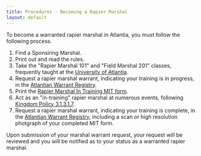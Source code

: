 ```yaml
---
title: Procedures - Becoming a Rapier Marshal
layout: default
---
```


To become a warranted rapier marshal in Atlantia, you must follow the
following process.

1.  Find a Sponsiring Marshal.
2.  Print out and read the rules.
3.  Take the "Rapier Marshal 101" and "Field Marshal 201" classes, frequently taught at the [University of Atlantia](http://university.atlantia.sca.org/).
4.  Request a rapier marshal warrant, indicating your training is in progress, in the [Atlantian Warrant Registry](https://warrant.atlantia.sca.org/warrants/request/1).
5.  Print the [Rapier Marshal In Training MIT form](/documents/mitForm.pdf).
6.  Act as an "in-training" rapier marshal at numerous events, following [Kingdom Policy 3.1.3.1.7](https://atlantia.sca.org/offices/seneschal/clerk-of-law/policy/marshal#faqnoanchor).
7.  Request a rapier marshal warrant, indicating your training is complete, in the [Atlantian Warrant Registry](https://warrant.atlantia.sca.org/warrants/request/1), including a scan or high resolution photgraph of your completed MIT form.

Upon submission of your marshal warrant request, your request will be reviewed and you will be notified as to your status as a warranted rapier marshal.

